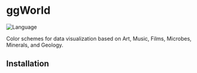 # ggWorld
![Language](https://img.shields.io/badge/language-✅-brightgreen)

Color schemes for data visualization based on Art, Music, Films, Microbes, Minerals, and Geology.
## Installation

